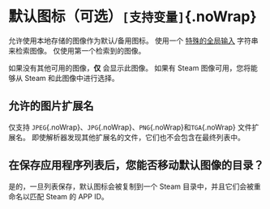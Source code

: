 # 默认图标（可选）`[支持变量]`{.noWrap}

允许使用本地存储的图像作为默认/备用图标。 使用一个 [特殊的全局输入](#special-glob-input) 字符串来检索图像。 仅使用第一个检索到的图像。

如果没有其他可用的图像，**仅** 会显示此图像。 如果有 Steam 图像可用，您将能够从 Steam 和此图像中进行选择。

## 允许的图片扩展名

仅支持 `JPEG`{.noWrap}、`JPG`{.noWrap}、`PNG`{.noWrap}和`TGA`{.noWrap} 文件扩展名。 即使解析器发现其他扩展名的文件，它们也不会包含在最终列表中。

## 在保存应用程序列表后，您能否移动默认图像的目录？

是的，一旦列表保存，默认图标会被复制到一个 Steam 目录中，并且它们会被重命名以匹配 Steam 的 APP ID。
